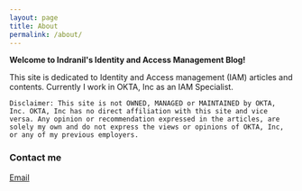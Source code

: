 ```yaml
---
layout: page
title: About
permalink: /about/
---
```


**Welcome to Indranil's Identity and Access Management Blog!**


This site is dedicated to Identity and Access management (IAM) articles and contents. Currently I work in OKTA, Inc as an IAM Specialist.

`Disclaimer: This site is not OWNED, MANAGED or MAINTAINED by OKTA, Inc. OKTA, Inc has no direct affiliation with this site and vice versa. Any opinion or recommendation expressed in the articles, are solely my own and do not express the views or opinions of OKTA, Inc, or any of my previous employers.`

### Contact me

[Email](mailto:indranilokg@gmail.com)